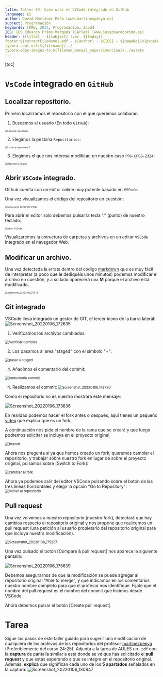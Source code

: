 ```yaml
---
title: Taller 03: Como usar el VSCode integrado en GitHub
language: ES
author: David Martínez Peña [www.martinezpenya.es]
subject: Programación
keywords: [PRG, 2024, Programacion, Java]
IES: IES Eduardo Primo Marqués (Carlet) [www.ieseduardoprimo.es]
header: ${title} - ${subject} (ver. ${today}) 
footer:${currentFileName}.pdf - ${author} - ${IES} - ${pageNo}/${pageCount}
typora-root-url:${filename}/../
typora-copy-images-to:${filenam_manual_supervivenciae}/../assets
---
```

[toc]
# `VsCode` integrado en `GitHub`

## Localizar repositorio.

Primero localizamos el repositorio con el que queremos colaborar:

1. Buscamos al usuario (En todo `GitHub`):

<img src="assets/vscode_01_localizar_repositorio.png" alt="Localizar repositorio" style="zoom:50%;" />

2. Elegimos la pestaña `Repositorios`:

<img src="assets/vscode_02_localizar_repositorio.png" alt="Localizar repositorio 2" style="zoom:50%;" />

3. Elegimos el que nos interesa modificar, en nuestro caso `PRG-CFGS-2324`:

<img src="assets/vscode_03_repositorio_elegido.png" alt="Repositorio elegido" style="zoom:50%;" />



## Abrir `VSCode` integrado.

Github cuenta con un editor online muy potente basado en `VSCode`.

Una vez visualizamos el código del repositorio en cuestión:

<img src="assets/vscode_04_codigo.png" alt="Screenshot_20220106_171327" alt="Código" style="zoom:50%;" />

Para abrir el editor solo debemos pulsar la tecla "." (punto) de nuestro teclado:

<img src="assets/vscode_05_vscode1.png" alt="editor VSCode" style="zoom:50%;" />

Visualizaremos la estructura de carpetas y archivos en un editor `VSCode` integrado en el navegador Web.

## Modificar un archivo.

Una vez detectada la errata dentro del código [markdown](https://markdown.es/) que es muy fácil de interpretar (a poco que le dediquéis unos minutos) podemos modificar el archivo en cuestión, y a su lado aparecerá una **M** porqué el archivo está modificado.

<img src="assets/vscode_06_vscode2.png" alt="Screenshot_20220106_172048" style="zoom:50%;" />

## Git integrado

VSCode lleva integrado un gestor de GIT, el tercer icono de la barra lateral: ![Screenshot_20220106_172635](assets/vscode_07_git.png)

1. Verificamos los archivos cambiados:
<img src="assets/vscode_07_git1.png" alt="Verificar cambios" style="zoom: 80%;" />

2. Los pasamos al area "staged" con el símbolo "+":
<img src="assets/vscode_07_git2.png" alt="pasar a staged" style="zoom:80%;" />

4. Añadimos el comentario del commit:
<img src="assets/vscode_07_git3.png" alt="comentario commit" style="zoom:80%;" />

4. Realizamos el commit:
    <img src="assets/vscode_07_git4.png" alt="Screenshot_20220106_173720" style="zoom:80%;" />

Como el repositorio no es nuestro mostrará este mensaje:

![Screenshot_20220106_173836](assets/vscode_07_git5.png)

En realidad podemos hacer el fork antes o después, aquí tienes un pequeño [vídeo](https://www.youtube.com/watch?v=zyT0sl3-kxE) que explica que es un fork.

A continuación nos pide el nombre de la rama que se creará y que luego podremos solicitar se incluya en el proyecto original:

<img src="assets/vscode_07_git6.png" alt="branch" style="zoom:80%;" />

Ahora nos pregunta si ya que hemos creado un fork, queremos cambiar el repositorio, y trabajar sobre nuestro fork en lugar de sobre el proyecto original, pulsamos sobre [Switch to Fork]:

<img src="assets/vscode_07_git7.png" alt="cambiar al fork" style="zoom:80%;" />

Ahora ya podemos salir del editor VSCode pulsando sobre el botón de las tres lineas horizontales y elegir la opción "Go to Repository":
<img src="assets/vscode_07_git8.png" alt="Volver al repositorio" style="zoom:80%;" />

## Pull request

Una vez volvemos a nuestro repositorio (nuestro fork), detectará que hay cambios respecto al repositorio original y nos propone que realicemos un pull request (una petición al usuario propietario del repositorio original para que incluya nuestra modificación).

<img src="assets/vscode_08_pullrequest.png" alt="Screenshot_20220106_175237" style="zoom:80%;" />

Una vez pulsado el botón [Compare & pull request] nos aparece la siguiente pantalla:

![Screenshot_20220106_175639](assets/vscode_09_pullrequest2.png)

Debemos asegurarnos de que la modificación se puede agregar al repositorio original "Able to merge", y que indicamos en los comentarios nuestro nombre completo para que el profesor nos identifique. Fíjate que el nombre del pull request es el nombre del commit que hicimos desde VSCode.

Ahora debemos pulsar el botón [Create pull request].

# Tarea

Sigue los pasos de este taller guiado para sugerir una modificación de cualquiera de los archivos de los repositorios del profesor [martinezpenya](https://github.com/martinezpenya) (Preferiblemente del curso 24-25). Adjunta a la tarea de AULES un `.pdf` con la **captura** de pantalla similar a esta donde se vé que has solicitado el **pull request** y que estás esperando a que se integre en el repositorio original. Además, **explica** que significan cada uno de los **5 apartados** señalados en la captura:
![Screenshot_20220106_180847](assets/vscode_10_pullrequest3.png)
